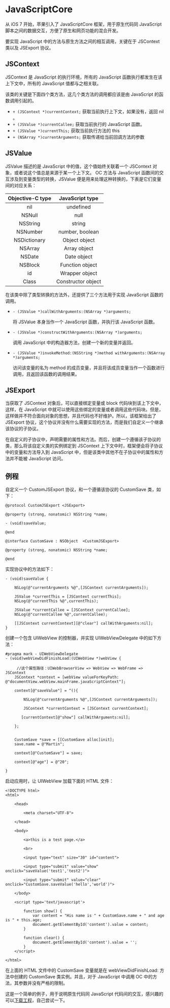 # JavaScriptCore
从 iOS 7 开始，苹果引入了 JavaScriptCore 框架，用于原生代码同 JavaScript 脚本之间的数据交互，方便了原生和网页功能的混合开发。

要实现 JavaScript 中的方法与原生方法之间的相互调用，关键在于 JSContext 类以及 JSExport 协议。

## JSContext
JSContext 是 JavaScript 的执行环境，所有的 JavaScript 函数执行都发生在该上下文中，所有的 JavaScript 值都与之相关联。

该类的关键是下面四个类方法，这几个类方法的调用都应该是由 JavaScript 的函数调用引起的。

* `+ (JSContext *)currentContext;` 获取当前执行上下文，如果没有，返回 nil 。
* `+ (JSValue *)currentCallee;` 获取当前执行的 JavaScript 函数。
* `+ (JSValue *)currentThis;` 获取当前执行方法的 this 
* `+ (NSArray *)currentArguments;` 获取传递给当前回调方法的参数

## JSValue
JSValue 描述的是 JavaScript 中的值，这个值始终关联着一个 JSContext 对象，或者说这个值总是来源于某一个上下文。
OC 方法与 JavaScript 函数间的交互涉及到变量类型的转换，JSValue 便是用来处理这种转换的，下表是它们变量间的对应关系：

| Objective-C type  |   JavaScript type|
|:----:|:----:|
nil|undefined
NSNull|null
NSString|string
NSNumber|number, boolean
NSDictionary|Object object
NSArray|Array object
NSDate|Date object
NSBlock|Function object 
id|Wrapper object
Class|Constructor object

在该类中除了类型转换的方法外，还提供了三个方法用于实现 JavaScript 函数的调用。

* `- (JSValue *)callWithArguments:(NSArray *)arguments;` 

	将 JSValue 本身当作一个 JavaScript 函数，并执行该 JavaScript 函数。

* `- (JSValue *)constructWithArguments:(NSArray *)arguments;`
	
	调用 JavaScript 中的构造器方法，创建一个新的变量并返回。

* `- (JSValue *)invokeMethod:(NSString *)method withArguments:(NSArray *)arguments;`
	
	访问该变量的名为 method 的成员变量，并且将该成员变量当作一个函数进行调用，且返回该函数的调用结果。

## JSExport
当获取了 JSContext 对象后，可以直接绑定变量或 block 代码块到该上下文中，这样，在 JavaScript 中就可以使用这些绑定的变量或者调用这些代码块。但是，这样做并不符合面向对象的思想，并且代码也不好维护。所以，该框架给出了 JSExport 协议，这个协议并没有什么需要实现的方法，而是我们自定义一个继承该协议的子协议。

在自定义的子协议中，声明需要的属性和方法。而后，创建一个遵循该子协议的类，那么将该自定义类的实例绑定到 JSContext 上下文中时，框架便会将子协议中的变量和方法导入到 JavaScript 中，但是该类中其他不在子协议中的属性和方法并不能被 JavaScript 访问。

## 例程
自定义一个 CustomJSExport 协议，和一个遵循该协议的 CustomSave 类，如下：

```
@protocol CustomJSExport <JSExport>

@property (strong, nonatomic) NSString *name;

- (void)saveValue;

@end

@interface CustomSave : NSObject  <CustomJSExport>

@property (strong, nonatomic) NSString *name;

@end
```

实现协议中的方法如下：

```
- (void)saveValue {
    
    NSLog(@"currentArguments %@",[JSContext currentArguments]);
    
    JSValue *currentThis = [JSContext currentThis];
    NSLog(@"currentThis %@",currentThis);
    
    JSValue *currentCallee = [JSContext currentCallee];
    NSLog(@"currentCallee %@",currentCallee);
    
    [[JSContext currentContext][@"clear"] callWithArguments:nil];
}
```

创建一个包含 UIWebView 的控制器，并实现 UIWebViewDelegate 中的如下方法：

```
#pragma mark - UIWebViewDelegate
- (void)webViewDidFinishLoad:(UIWebView *)webView {

	 //这个属性路径：UIWebBrowserView => WebView => WebFrame => JSContext
    JSContext *context = [webView valueForKeyPath: @"documentView.webView.mainFrame.javaScriptContext"];    
    
    context[@"saveValue"] = ^(){
        
        NSLog(@"currentArguments %@",[JSContext currentArguments]);

        JSContext *currentContext = [JSContext currentContext];

       [currentContext[@"show"] callWithArguments:nil];

    };
    
    
    CustomSave *save = [[CustomSave alloc]init];
    save.name = @"Martin";
    
    context[@"CustomSave"] = save;
    
    context[@"age"] = @"20";
    
}
```

启动应用时，让 UIWebView 加载下面的 HTML 文件：

```
<!DOCTYPE html>
<html>

    <head>
        
        <meta charset="UTF-8">

    </head>
    
    <body>
    
        <a>this is a test page.</a>
    
        <br>
    
        <input type="text" size="30" id="content">
        
        <input type="submit" value="show" onclick="saveValue('test1','test2')">
            
        <input type="submit" value="clear" onclick="CustomSave.saveValue('hello','world')">        
        
    </body>
    
    <script type='text/javascript'>
        
        function show() {
            var content = "His name is " + CustomSave.name + " and age is " + this.age;            
            document.getElementById('content').value = content;            
        }
    
        function clear() {            
            document.getElementById('content').value = '';            
        }
    </script>
    
</html>
```
在上面的 HTML 文件中的 CustomSave 变量就是在 webViewDidFinishLoad: 方法中创建的 CustomSave 类实例。并且，对于 JavaScript 中调用 OC 中的方法，其参数并没有严格的限制。

这是一个简单的例子，用于说明原生代码同 JavaScript 代码间的交互，感兴趣的可以[下载工程](https://github.com/hanxuejian/hello-world/tree/master/test/Test-JavaScriptCore)，自己尝试一下。
